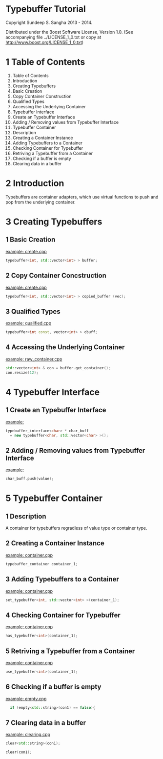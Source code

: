 Typebuffer Tutorial
==========================================================================
Copyright Sundeep S. Sangha 2013 - 2014.

Distributed under the Boost Software License, Version 1.0.
 (See accompanying file ../LICENSE_1_0.txt or copy at
       http://www.boost.org/LICENSE_1_0.txt)

1 Table of Contents
==========================================================================
1. Table of Contents
2. Introduction
3. Creating Typebuffers
  1. Basic Creation
  2. Copy Container Construction
  3. Qualified Types
  4. Accessing the Underlying Container
4. Typebuffer Interface
  1. Create an Typebuffer Interface
  2. Adding / Removing values from Typebuffer Interface
5. Typebuffer Container
  1. Description
  2. Creating a Container Instance
  3. Adding Typebuffers to a Container
  4. Checking Container for Typebuffer
  5. Retriving a Typebuffer from a Container
  6. Checking if a buffer is empty
  7. Clearing data in a buffer

2 Introduction
==========================================================================
Typebuffers are container adapters, which use virtual functions to push
and pop from the underlying container.

3 Creating Typebuffers
==========================================================================
1 Basic Creation
--------------------------------------------------------------------------
[example: create.cpp](../example/typebuffer/create.cpp)

```c++
typebuffer<int, std::vector<int> > buffer;
```

2 Copy Container Concstruction
--------------------------------------------------------------------------
[example: create.cpp](../example/typebuffer/create.cpp)

```c++
typebuffer<int, std::vector<int> > copied_buffer (vec);
```

3 Qualified Types
--------------------------------------------------------------------------
[example: qualified.cpp](../example/qualified.cpp)

```c++
typebuffer<int const, vector<int> > cbuff;
```

4 Accessing the Underlying Container
--------------------------------------------------------------------------
[example: raw_container.cpp](../example/typebuffer/raw_container.cpp)

```c++
std::vector<int> & con = buffer.get_container();
con.resize(12);
```

4 Typebuffer Interface
==========================================================================
1 Create an Typebuffer Interface
--------------------------------------------------------------------------
[example: ](../example/typebuffer/interface.cpp)

```c++
typebuffer_interface<char> * char_buff
  = new typebuffer<char, std::vector<char> >();
```

2 Adding / Removing values from Typebuffer Interface
--------------------------------------------------------------------------
[example: ](../example/typebuffer/interface.cpp)

```c++
char_buff.push(value);
```

5 Typebuffer Container
==========================================================================
1 Description
--------------------------------------------------------------------------
A container for typebuffers regradless of value type or container type.

2 Creating a Container Instance
--------------------------------------------------------------------------
[example: container.cpp](../example/typebuffer/container.cpp)

```c++
typebuffer_container container_1;
```

3 Adding Typebuffers to a Container
--------------------------------------------------------------------------
[example: container.cpp](../example/typebuffer/container.cpp)

```c++
set_typebuffer<int, std::vector<int> >(container_1);
```

4 Checking Container for Typebuffer
--------------------------------------------------------------------------
[example: container.cpp](../example/typebuffer/container.cpp)

```c++
has_typebuffer<int>(container_1);
```

5 Retriving a Typebuffer from a Container
--------------------------------------------------------------------------
[example: container.cpp](../example/typebuffer/container.cpp)

```c++
use_typebuffer<int>(container_1);
```

6 Checking if a buffer is empty
--------------------------------------------------------------------------
[example: empty.cpp](../example/typebuffer/empty.cpp)

```c++
  if (empty<std::string>(con1) == false){
```

7 Clearing data in a buffer
--------------------------------------------------------------------------
[example: clearing.cpp](../example/typebuffer/clearing.cpp)

```c++
clear<std::string>(con1);

clear(con1);
```
